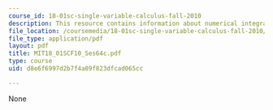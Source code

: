 ```yaml
---
course_id: 18-01sc-single-variable-calculus-fall-2010
description: This resource contains information about numerical integration, continued.
file_location: /coursemedia/18-01sc-single-variable-calculus-fall-2010/d8e6f6997d2b7f4a09f823dfcad065cc_MIT18_01SCF10_Ses64c.pdf
file_type: application/pdf
layout: pdf
title: MIT18_01SCF10_Ses64c.pdf
type: course
uid: d8e6f6997d2b7f4a09f823dfcad065cc

---
```

None